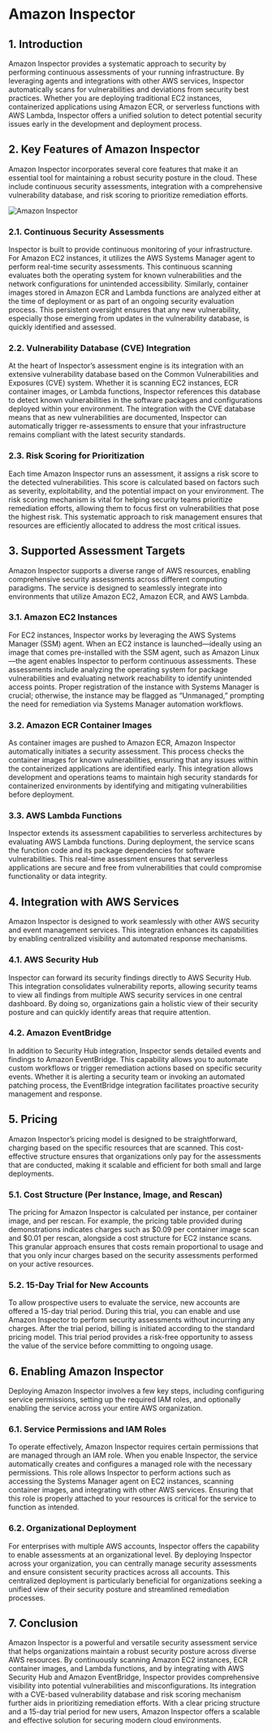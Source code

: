 # Amazon Inspector

## 1. Introduction

Amazon Inspector provides a systematic approach to security by performing continuous assessments of your running infrastructure. By leveraging agents and integrations with other AWS services, Inspector automatically scans for vulnerabilities and deviations from security best practices. Whether you are deploying traditional EC2 instances, containerized applications using Amazon ECR, or serverless functions with AWS Lambda, Inspector offers a unified solution to detect potential security issues early in the development and deployment process.

## 2. Key Features of Amazon Inspector

Amazon Inspector incorporates several core features that make it an essential tool for maintaining a robust security posture in the cloud. These include continuous security assessments, integration with a comprehensive vulnerability database, and risk scoring to prioritize remediation efforts.

![Amazon Inspector](./_assets/amazon_inspector.png)

### 2.1. Continuous Security Assessments

Inspector is built to provide continuous monitoring of your infrastructure. For Amazon EC2 instances, it utilizes the AWS Systems Manager agent to perform real-time security assessments. This continuous scanning evaluates both the operating system for known vulnerabilities and the network configurations for unintended accessibility. Similarly, container images stored in Amazon ECR and Lambda functions are analyzed either at the time of deployment or as part of an ongoing security evaluation process. This persistent oversight ensures that any new vulnerability, especially those emerging from updates in the vulnerability database, is quickly identified and assessed.

### 2.2. Vulnerability Database (CVE) Integration

At the heart of Inspector’s assessment engine is its integration with an extensive vulnerability database based on the Common Vulnerabilities and Exposures (CVE) system. Whether it is scanning EC2 instances, ECR container images, or Lambda functions, Inspector references this database to detect known vulnerabilities in the software packages and configurations deployed within your environment. The integration with the CVE database means that as new vulnerabilities are documented, Inspector can automatically trigger re-assessments to ensure that your infrastructure remains compliant with the latest security standards.

### 2.3. Risk Scoring for Prioritization

Each time Amazon Inspector runs an assessment, it assigns a risk score to the detected vulnerabilities. This score is calculated based on factors such as severity, exploitability, and the potential impact on your environment. The risk scoring mechanism is vital for helping security teams prioritize remediation efforts, allowing them to focus first on vulnerabilities that pose the highest risk. This systematic approach to risk management ensures that resources are efficiently allocated to address the most critical issues.

## 3. Supported Assessment Targets

Amazon Inspector supports a diverse range of AWS resources, enabling comprehensive security assessments across different computing paradigms. The service is designed to seamlessly integrate into environments that utilize Amazon EC2, Amazon ECR, and AWS Lambda.

### 3.1. Amazon EC2 Instances

For EC2 instances, Inspector works by leveraging the AWS Systems Manager (SSM) agent. When an EC2 instance is launched—ideally using an image that comes pre-installed with the SSM agent, such as Amazon Linux—the agent enables Inspector to perform continuous assessments. These assessments include analyzing the operating system for package vulnerabilities and evaluating network reachability to identify unintended access points. Proper registration of the instance with Systems Manager is crucial; otherwise, the instance may be flagged as “Unmanaged,” prompting the need for remediation via Systems Manager automation workflows.

### 3.2. Amazon ECR Container Images

As container images are pushed to Amazon ECR, Amazon Inspector automatically initiates a security assessment. This process checks the container images for known vulnerabilities, ensuring that any issues within the containerized applications are identified early. This integration allows development and operations teams to maintain high security standards for containerized environments by identifying and mitigating vulnerabilities before deployment.

### 3.3. AWS Lambda Functions

Inspector extends its assessment capabilities to serverless architectures by evaluating AWS Lambda functions. During deployment, the service scans the function code and its package dependencies for software vulnerabilities. This real-time assessment ensures that serverless applications are secure and free from vulnerabilities that could compromise functionality or data integrity.

## 4. Integration with AWS Services

Amazon Inspector is designed to work seamlessly with other AWS security and event management services. This integration enhances its capabilities by enabling centralized visibility and automated response mechanisms.

### 4.1. AWS Security Hub

Inspector can forward its security findings directly to AWS Security Hub. This integration consolidates vulnerability reports, allowing security teams to view all findings from multiple AWS security services in one central dashboard. By doing so, organizations gain a holistic view of their security posture and can quickly identify areas that require attention.

### 4.2. Amazon EventBridge

In addition to Security Hub integration, Inspector sends detailed events and findings to Amazon EventBridge. This capability allows you to automate custom workflows or trigger remediation actions based on specific security events. Whether it is alerting a security team or invoking an automated patching process, the EventBridge integration facilitates proactive security management and response.

## 5. Pricing

Amazon Inspector’s pricing model is designed to be straightforward, charging based on the specific resources that are scanned. This cost-effective structure ensures that organizations only pay for the assessments that are conducted, making it scalable and efficient for both small and large deployments.

### 5.1. Cost Structure (Per Instance, Image, and Rescan)

The pricing for Amazon Inspector is calculated per instance, per container image, and per rescan. For example, the pricing table provided during demonstrations indicates charges such as $0.09 per container image scan and $0.01 per rescan, alongside a cost structure for EC2 instance scans. This granular approach ensures that costs remain proportional to usage and that you only incur charges based on the security assessments performed on your active resources.

### 5.2. 15-Day Trial for New Accounts

To allow prospective users to evaluate the service, new accounts are offered a 15-day trial period. During this trial, you can enable and use Amazon Inspector to perform security assessments without incurring any charges. After the trial period, billing is initiated according to the standard pricing model. This trial period provides a risk-free opportunity to assess the value of the service before committing to ongoing usage.

## 6. Enabling Amazon Inspector

Deploying Amazon Inspector involves a few key steps, including configuring service permissions, setting up the required IAM roles, and optionally enabling the service across your entire AWS organization.

### 6.1. Service Permissions and IAM Roles

To operate effectively, Amazon Inspector requires certain permissions that are managed through an IAM role. When you enable Inspector, the service automatically creates and configures a managed role with the necessary permissions. This role allows Inspector to perform actions such as accessing the Systems Manager agent on EC2 instances, scanning container images, and integrating with other AWS services. Ensuring that this role is properly attached to your resources is critical for the service to function as intended.

### 6.2. Organizational Deployment

For enterprises with multiple AWS accounts, Inspector offers the capability to enable assessments at an organizational level. By deploying Inspector across your organization, you can centrally manage security assessments and ensure consistent security practices across all accounts. This centralized deployment is particularly beneficial for organizations seeking a unified view of their security posture and streamlined remediation processes.

## 7. Conclusion

Amazon Inspector is a powerful and versatile security assessment service that helps organizations maintain a robust security posture across diverse AWS resources. By continuously scanning Amazon EC2 instances, ECR container images, and Lambda functions, and by integrating with AWS Security Hub and Amazon EventBridge, Inspector provides comprehensive visibility into potential vulnerabilities and misconfigurations. Its integration with a CVE-based vulnerability database and risk scoring mechanism further aids in prioritizing remediation efforts. With a clear pricing structure and a 15-day trial period for new users, Amazon Inspector offers a scalable and effective solution for securing modern cloud environments.